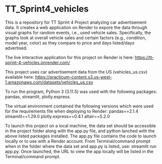 # TT_Sprint4_vehicles
This is a repository for TT Sprint 4 Project analyzing car advertisement data. It creates a web application on Render to expore the data through visual graphs for random events, i.e., used vehicle sales. Specifically, the graphs look at overall vehicle sales and certain factors (e.g., condition, model year, color) as they compare to price and days listed/days advertised.

The live interactive application for this project on Render is here:
https://tt-sprint-4-vehicles.onrender.com/

This project uses car advertisement data from the US (vehicles_us.csv) available here: https://practicum-content.s3.us-west-1.amazonaws.com/datasets/vehicles_us.csv

To run the program, Python 3 (3.11.5) was used with the following packages: pandas, streamlit, plotly.express.

The virtual environment contained the following versions which were used for the requirements file when deploying to Render:
pandas==2.1.4
streamlit==1.29.0
plotly.express==0.4.1
altair==5.2.0

To launch this project on a local machine, the data set should be accessible in the project folder along with the app.py file, and python lanched with the above listed packages installed. The app.py file contains the code to launch locally or to use with a Render account. From Terminal/command prompt when in the folder where the data set and app.py is listed, use: streamlit run app.py. Once launched, the URL to view the app locally will be listed in the Terminal/command prompt.
